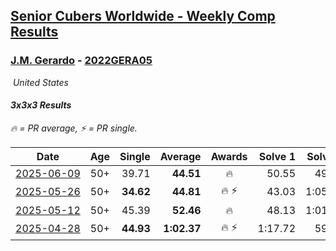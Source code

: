 <style>table {white-space: nowrap;}</style>
<link rel="stylesheet" type="text/css" href="/scw-comp/css/flags.css" />

## [Senior Cubers Worldwide - Weekly Comp Results](/scw-comp/results/)
### [J.M. Gerardo](README.md) - [2022GERA05](https://www.worldcubeassociation.org/persons/2022GERA05?event=333)

<i class="flag flag-US" />&nbsp;United States

#### 3x3x3 Results

<span style="white-space: nowrap;">🔥 = PR average</span>, <span style="white-space: nowrap;">⚡ = PR single</span>.

| Date | Age | Single | Average | Awards | Solve 1 | Solve 2 | Solve 3 | Solve 4 | Solve 5 | Video |
| :--: | :--: | --: | --: | :--: | --: | --: | --: | --: | --: | :-- |
| [2025-06-09](../../results/2025-06-09/333.md) | 50+ | 39.71 | **44.51** | 🔥 | 50.55 | 49.51 | 42.54 | 41.49 | 39.71 | [Desktop](https://www.facebook.com/events/947256517415436/permalink/953226400151781) / [Mobile](https://m.facebook.com/events/947256517415436?view=permalink&id=953226400151781) |
| [2025-05-26](../../results/2025-05-26/333.md) | 50+ | **34.62** | **44.81** | 🔥 ⚡ | 43.03 | 1:05.42 | **34.62** | 39.55 | 51.84 | [Desktop](https://www.facebook.com/events/2135590763616965/permalink/2143920682783973) / [Mobile](https://m.facebook.com/events/2135590763616965?view=permalink&id=2143920682783973) |
| [2025-05-12](../../results/2025-05-12/333.md) | 50+ | 45.39 | **52.46** | 🔥 | 48.13 | 1:01.40 | 45.39 | 51.08 | 58.17 | [Desktop](https://www.facebook.com/events/1716950522530027/permalink/1726683544890058) / [Mobile](https://m.facebook.com/events/1716950522530027?view=permalink&id=1726683544890058) |
| [2025-04-28](../../results/2025-04-28/333.md) | 50+ | **44.93** | **1:02.37** | 🔥 ⚡ | 1:17.72 | 59.78 | **44.93** | 1:20.83 | 49.61 | [Desktop](https://www.facebook.com/events/686757560572325/permalink/707576268490454) / [Mobile](https://m.facebook.com/events/686757560572325?view=permalink&id=707576268490454) |


<!-- Global site tag (gtag.js) - Google Analytics -->
<script async src="https://www.googletagmanager.com/gtag/js?id=UA-86348435-3"></script>
<script>window.dataLayer = window.dataLayer || []; function gtag() {dataLayer.push(arguments);} gtag('js', new Date()); gtag('config', 'UA-86348435-3');</script>
